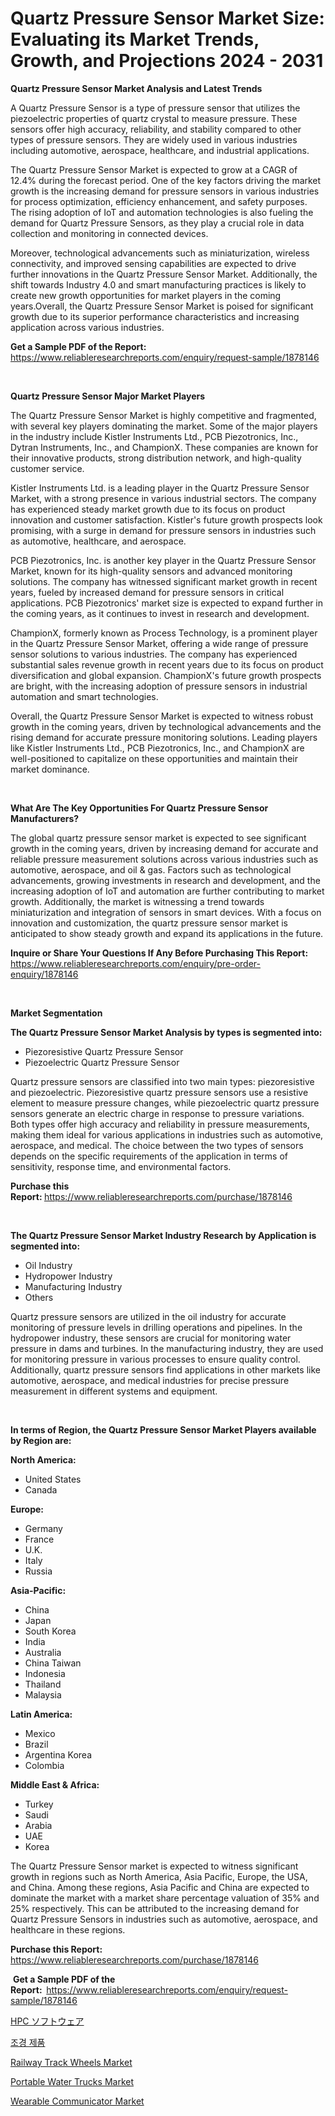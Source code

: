 <p><h1>Quartz Pressure Sensor Market Size: Evaluating its Market Trends, Growth, and Projections 2024 - 2031</h1></p><p><strong>Quartz Pressure Sensor Market Analysis and Latest Trends</strong></p>
<p><p>A Quartz Pressure Sensor is a type of pressure sensor that utilizes the piezoelectric properties of quartz crystal to measure pressure. These sensors offer high accuracy, reliability, and stability compared to other types of pressure sensors. They are widely used in various industries including automotive, aerospace, healthcare, and industrial applications.</p><p>The Quartz Pressure Sensor Market is expected to grow at a CAGR of 12.4% during the forecast period. One of the key factors driving the market growth is the increasing demand for pressure sensors in various industries for process optimization, efficiency enhancement, and safety purposes. The rising adoption of IoT and automation technologies is also fueling the demand for Quartz Pressure Sensors, as they play a crucial role in data collection and monitoring in connected devices.</p><p>Moreover, technological advancements such as miniaturization, wireless connectivity, and improved sensing capabilities are expected to drive further innovations in the Quartz Pressure Sensor Market. Additionally, the shift towards Industry 4.0 and smart manufacturing practices is likely to create new growth opportunities for market players in the coming years.Overall, the Quartz Pressure Sensor Market is poised for significant growth due to its superior performance characteristics and increasing application across various industries.</p></p>
<p><strong>Get a Sample PDF of the Report:&nbsp;</strong> <a href="https://www.reliableresearchreports.com/enquiry/request-sample/1878146">https://www.reliableresearchreports.com/enquiry/request-sample/1878146</a></p>
<p>&nbsp;</p>
<p><strong>Quartz Pressure Sensor Major Market Players</strong></p>
<p><p>The Quartz Pressure Sensor Market is highly competitive and fragmented, with several key players dominating the market. Some of the major players in the industry include Kistler Instruments Ltd., PCB Piezotronics, Inc., Dytran Instruments, Inc., and ChampionX. These companies are known for their innovative products, strong distribution network, and high-quality customer service.</p><p>Kistler Instruments Ltd. is a leading player in the Quartz Pressure Sensor Market, with a strong presence in various industrial sectors. The company has experienced steady market growth due to its focus on product innovation and customer satisfaction. Kistler's future growth prospects look promising, with a surge in demand for pressure sensors in industries such as automotive, healthcare, and aerospace.</p><p>PCB Piezotronics, Inc. is another key player in the Quartz Pressure Sensor Market, known for its high-quality sensors and advanced monitoring solutions. The company has witnessed significant market growth in recent years, fueled by increased demand for pressure sensors in critical applications. PCB Piezotronics' market size is expected to expand further in the coming years, as it continues to invest in research and development.</p><p>ChampionX, formerly known as Process Technology, is a prominent player in the Quartz Pressure Sensor Market, offering a wide range of pressure sensor solutions to various industries. The company has experienced substantial sales revenue growth in recent years due to its focus on product diversification and global expansion. ChampionX's future growth prospects are bright, with the increasing adoption of pressure sensors in industrial automation and smart technologies.</p><p>Overall, the Quartz Pressure Sensor Market is expected to witness robust growth in the coming years, driven by technological advancements and the rising demand for accurate pressure monitoring solutions. Leading players like Kistler Instruments Ltd., PCB Piezotronics, Inc., and ChampionX are well-positioned to capitalize on these opportunities and maintain their market dominance.</p></p>
<p>&nbsp;</p>
<p><strong>What Are The Key Opportunities For Quartz Pressure Sensor Manufacturers?</strong></p>
<p><p>The global quartz pressure sensor market is expected to see significant growth in the coming years, driven by increasing demand for accurate and reliable pressure measurement solutions across various industries such as automotive, aerospace, and oil & gas. Factors such as technological advancements, growing investments in research and development, and the increasing adoption of IoT and automation are further contributing to market growth. Additionally, the market is witnessing a trend towards miniaturization and integration of sensors in smart devices. With a focus on innovation and customization, the quartz pressure sensor market is anticipated to show steady growth and expand its applications in the future.</p></p>
<p><strong>Inquire or Share Your Questions If Any Before Purchasing This Report:</strong> <a href="https://www.reliableresearchreports.com/enquiry/pre-order-enquiry/1878146">https://www.reliableresearchreports.com/enquiry/pre-order-enquiry/1878146</a></p>
<p>&nbsp;</p>
<p><strong>Market Segmentation</strong></p>
<p><strong>The Quartz Pressure Sensor Market Analysis by types is segmented into:</strong></p>
<p><ul><li>Piezoresistive Quartz Pressure Sensor</li><li>Piezoelectric Quartz Pressure Sensor</li></ul></p>
<p><p>Quartz pressure sensors are classified into two main types: piezoresistive and piezoelectric. Piezoresistive quartz pressure sensors use a resistive element to measure pressure changes, while piezoelectric quartz pressure sensors generate an electric charge in response to pressure variations. Both types offer high accuracy and reliability in pressure measurements, making them ideal for various applications in industries such as automotive, aerospace, and medical. The choice between the two types of sensors depends on the specific requirements of the application in terms of sensitivity, response time, and environmental factors.</p></p>
<p><strong>Purchase this Report:&nbsp;</strong><a href="https://www.reliableresearchreports.com/purchase/1878146">https://www.reliableresearchreports.com/purchase/1878146</a></p>
<p>&nbsp;</p>
<p><strong>The Quartz Pressure Sensor Market Industry Research by Application is segmented into:</strong></p>
<p><ul><li>Oil Industry</li><li>Hydropower Industry</li><li>Manufacturing Industry</li><li>Others</li></ul></p>
<p><p>Quartz pressure sensors are utilized in the oil industry for accurate monitoring of pressure levels in drilling operations and pipelines. In the hydropower industry, these sensors are crucial for monitoring water pressure in dams and turbines. In the manufacturing industry, they are used for monitoring pressure in various processes to ensure quality control. Additionally, quartz pressure sensors find applications in other markets like automotive, aerospace, and medical industries for precise pressure measurement in different systems and equipment.</p></p>
<p>&nbsp;</p>
<p><strong>In terms of Region, the Quartz Pressure Sensor Market Players available by Region are:</strong></p>
<p>
    <p> <strong> North America: </strong>
        <ul>
            <li>United States</li>
            <li>Canada</li>
        </ul>
        </p> 
    <p> <strong> Europe: </strong>
        <ul>
            <li>Germany</li>
            <li>France</li>
            <li>U.K.</li>
            <li>Italy</li>
            <li>Russia</li>
        </ul>
        </p> 
    <p> <strong> Asia-Pacific: </strong>
        <ul>
            <li>China</li>
            <li>Japan</li>
            <li>South Korea</li>
            <li>India</li>
            <li>Australia</li>
            <li>China Taiwan</li>
            <li>Indonesia</li>
            <li>Thailand</li>
            <li>Malaysia</li>
        </ul>
        </p> 
    <p> <strong> Latin America: </strong>
        <ul>
            <li>Mexico</li>
            <li>Brazil</li>
            <li>Argentina Korea</li>
            <li>Colombia</li>
        </ul>
        </p> 
    <p> <strong> Middle East & Africa: </strong>
        <ul>
            <li>Turkey</li>
            <li>Saudi</li>
            <li>Arabia</li>
            <li>UAE</li>
            <li>Korea</li>
        </ul>
    </p>
    </p>
<p><p>The Quartz Pressure Sensor market is expected to witness significant growth in regions such as North America, Asia Pacific, Europe, the USA, and China. Among these regions, Asia Pacific and China are expected to dominate the market with a market share percentage valuation of 35% and 25% respectively. This can be attributed to the increasing demand for Quartz Pressure Sensors in industries such as automotive, aerospace, and healthcare in these regions.</p></p>
<p><strong>Purchase this Report: </strong><a href="https://www.reliableresearchreports.com/purchase/1878146">https://www.reliableresearchreports.com/purchase/1878146</a></p>
<p>&nbsp;<strong>Get a Sample PDF of the Report:&nbsp;&nbsp;</strong><a href="https://www.reliableresearchreports.com/enquiry/request-sample/1878146">https://www.reliableresearchreports.com/enquiry/request-sample/1878146</a></p>
<p><strong></strong></p>
<p><p><a href="https://github.com/EmoryYundt1935/Market-Research-Report-List-1/blob/main/227615511998.md">HPC ソフトウェア</a></p><p><a href="https://github.com/vskv4779xr1/Market-Research-Report-List-1/blob/main/536591311216.md">조경 제품</a></p><p><a href="https://issuu.com/reportprime-2/docs/railway-track-wheels-market-size-2030.pptx">Railway Track Wheels Market</a></p><p><a href="https://issuu.com/reportprime-2/docs/portable-water-trucks-market-size-2030.pptx">Portable Water Trucks Market</a></p><p><a href="https://github.com/Glendatilghmankmgz0rbhwpy/Market-Research-Report-List-1/blob/main/wearable-communicator-market.md">Wearable Communicator Market</a></p></p>